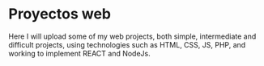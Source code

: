 # Proyectos web
 Here I will upload some of my web projects, both simple, intermediate and difficult projects, using technologies such as HTML, CSS, JS, PHP, and working to implement REACT and NodeJs.
